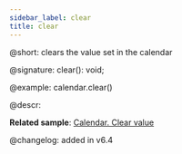 ```yaml
---
sidebar_label: clear
title: clear
---          
```


@short: clears the value set in the calendar

@signature: clear(): void;

@example:
calendar.clear()



@descr:

**Related sample**: [Calendar. Clear value](https://snippet.dhtmlx.com/zu2n05at)

@changelog: added in v6.4
